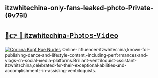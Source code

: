 ## itzwhitechina-only-fans​-leaked-photo​-Private-(9v76l)


# <h2><a href="https://mediaupload.pro?title=itzwhitechina&ref=git">🔗👉 🔴 itzwhitechina-P𝚑ot𝚘𝚜-V𝚒d𝚎o</a></h2>

[![Corinna Kopf Nue Nu𝚍e𝚜](https://i.imgur.com/0qMVB7G.gif)](https://mediaupload.pro?title=itzwhitechina&ref=git)
Online-influencer-itzwhitechina,known-for-publishing-dance-and-lifestyle-content,-including-performances-and-vlogs-on-social-media-platforms.Brilliant-ventriloquist-assistant-itzwhitechina,celebrated-for-their-exceptional-abilities-and-accomplishments-in-assisting-ventriloquists.  